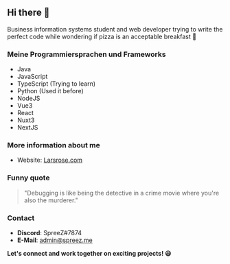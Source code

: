 ## Hi there 👋

Business information systems student and web developer trying to write the perfect code while wondering if pizza is an acceptable breakfast 🍕

### Meine Programmiersprachen und Frameworks

- Java
- JavaScript
- TypeScript (Trying to learn)
- Python (Used it before)
- NodeJS
- Vue3
- React
- Nuxt3
- NextJS

### More information about me

- Website: [Larsrose.com](https://larsrose.com)

### Funny quote

> "Debugging is like being the detective in a crime movie where you're also the murderer."

### Contact

- **Discord**: SpreeZ#7874
- **E-Mail**: admin@spreez.me

****Let's connect and work together on exciting projects! 😃****
